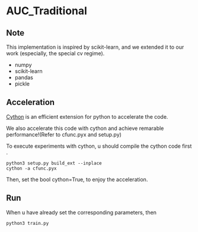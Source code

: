 # AUC_Traditional

## Note
This implementation is inspired by scikit-learn, and we extended it to our work (especially, the special cv regime).

- numpy
- scikit-learn
- pandas
- pickle

## Acceleration
[Cython](https://cython.org/) is an efficient extension for python to accelerate the code.

We also accelerate this code with cython and achieve remarable performance!(Refer to cfunc.pyx and setup.py)

To execute experiments with cython, u should compile the cython code first .

```
python3 setup.py build_ext --inplace
cython -a cfunc.pyx 
```

Then, set the bool cython=True, to enjoy the acceleration.
## Run
When u have already set the corresponding parameters, then
```
python3 train.py
```





